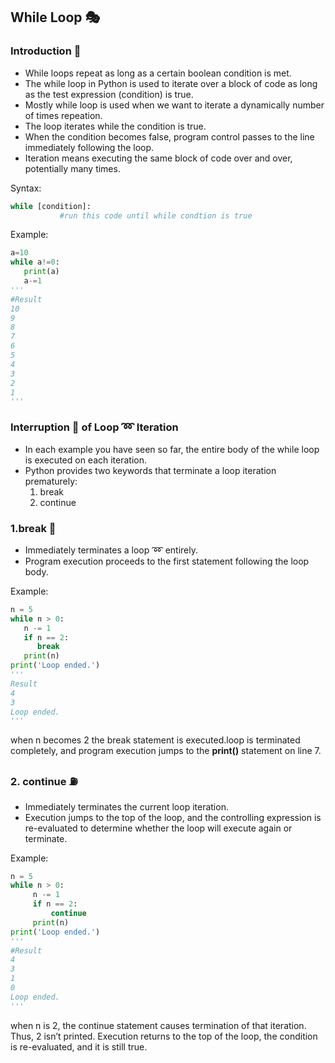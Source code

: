 ## While Loop :performing_arts:

### Introduction :barber:

- While loops repeat as long as a certain boolean condition is met.
- The while loop in Python is used to iterate over a block of code as long as the test expression (condition) is true.
- Mostly while loop is used when we want to iterate a dynamically number of times repeation.
- The loop iterates while the condition is true.
- When the condition becomes false, program control passes to the line immediately following the loop.
- Iteration means executing the same block of code over and over, potentially many times.

Syntax:
```python
while [condition]:
           #run this code until while condtion is true
```
Example:
```python
a=10
while a!=0:
   print(a)
   a-=1
'''
#Result
10
9
8
7
6
5
4
3
2
1
'''
```
### Interruption :traffic_light: of Loop :loop: Iteration
  - In each example you have seen so far, the entire body of the while loop is executed on each iteration. 
  - Python provides two keywords that terminate a loop iteration prematurely:
    1. break
    2. continue

### 1.break :construction:
- Immediately terminates a loop :loop: entirely. 
- Program execution proceeds to the first statement following the loop body.

Example:
```python
n = 5
while n > 0:
   n -= 1
   if n == 2:
      break
   print(n)
print('Loop ended.')
'''
Result
4
3
Loop ended.
'''
```
when n becomes 2 the break statement is executed.loop is terminated completely, 
and program execution jumps to the **print()** statement on line 7.

### 2. continue :fuelpump:
- Immediately terminates the current loop iteration. 
- Execution jumps to the top of the loop, and the controlling expression is re-evaluated to determine whether the loop will execute again or terminate.

Example:
```python
n = 5
while n > 0:
     n -= 1
     if n == 2:
         continue
     print(n)
print('Loop ended.')
'''
#Result
4
3
1
0
Loop ended.
'''
```
when n is 2, the continue statement causes termination of that iteration. 
Thus, 2 isn’t printed.
Execution returns to the top of the loop, the condition is re-evaluated, and it is still true.

